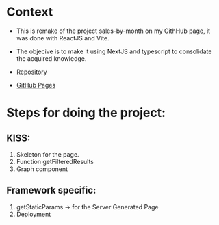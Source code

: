 # Context
- This is remake of the project sales-by-month on my GithHub page, it was done with ReactJS and Vite.
- The objecive is to make it using NextJS and typescript to consolidate the acquired knowledge.

- [Repository](https://github.com/FelipeGuerra5/sales-by-month)
- [GitHub Pages](https://felipeguerra5.github.io/sales-by-month/)

# Steps for doing the project:
## KISS:
1. Skeleton for the page.
2. Function getFilteredResults
3. Graph component

## Framework specific:
1. getStaticParams -> for the Server Generated Page
2. Deployment




